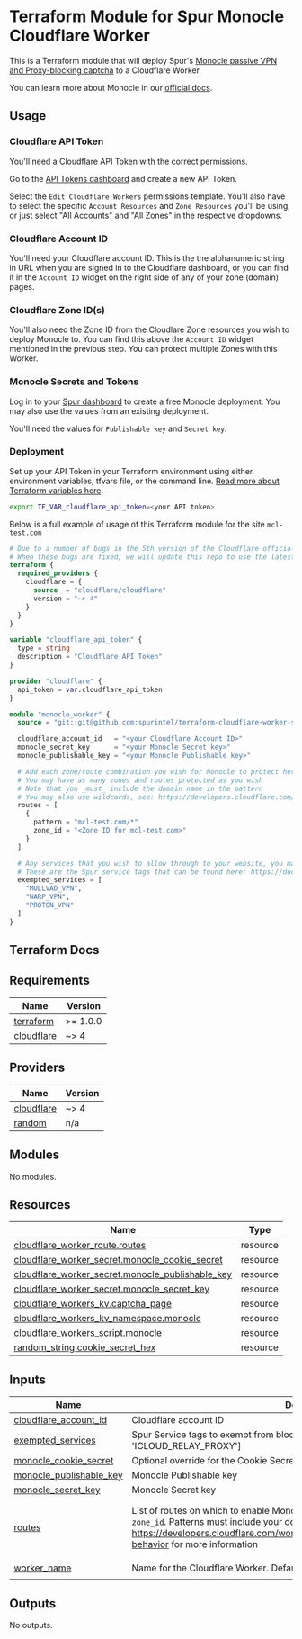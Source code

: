 # Terraform Module for Spur Monocle Cloudflare Worker

This is a Terraform module that will deploy Spur's [Monocle passive VPN and Proxy-blocking captcha](https://spur.us/monocle/) to a Cloudflare Worker.

You can learn more about Monocle in our [official docs](https://docs.spur.us/monocle).

## Usage

### Cloudflare API Token

You'll need a Cloudflare API Token with the correct permissions.

Go to the [API Tokens dashboard](https://dash.cloudflare.com/profile/api-tokens) and create a new API Token.

Select the `Edit Cloudflare Workers` permissions template. You'll also have to select the specific `Account Resources` and `Zone Resources` you'll be using, or just select "All Accounts" and "All Zones" in the respective dropdowns.

### Cloudflare Account ID

You'll need your Cloudflare account ID. This is the the alphanumeric string in URL when you are signed in to the Cloudflare dashboard, or you can find it in the `Account ID` widget on the right side of any of your zone (domain) pages.

### Cloudflare Zone ID(s)

You'll also need the Zone ID from the Cloudlare Zone resources you wish to deploy Monocle to. You can find this above the `Account ID` widget mentioned in the previous step. You can protect multiple Zones with this Worker.

### Monocle Secrets and Tokens

Log in to your [Spur dashboard](https://app.spur.us/monocle) to create a free Monocle deployment. You may also use the values from an existing deployment.

You'll need the values for `Publishable key` and `Secret key`.

### Deployment

Set up your API Token in your Terraform environment using either environment variables, tfvars file, or the command line. [Read more about Terraform variables here](https://developer.hashicorp.com/terraform/language/values/variables#assigning-values-to-root-module-variables).

```bash
export TF_VAR_cloudflare_api_token=<your API token>
```

Below is a full example of usage of this Terraform module for the site `mcl-test.com`

```terraform
# Due to a number of bugs in the 5th version of the Cloudflare official provider, you must use the 4th version for now.
# When these bugs are fixed, we will update this repo to use the latest version of the provider.
terraform {
  required_providers {
    cloudflare = {
      source  = "cloudflare/cloudflare"
      version = "~> 4"
    }
  }
}

variable "cloudflare_api_token" {
  type = string
  description = "Cloudflare API Token"
}

provider "cloudflare" {
  api_token = var.cloudflare_api_token
}

module "monocle_worker" {
  source = "git::git@github.com:spurintel/terraform-cloudflare-worker-spur-monocle"

  cloudflare_account_id   = "<your Cloudflare Account ID>"
  monocle_secret_key      = "<your Monocle Secret key>"
  monocle_publishable_key = "<your Monocle Publishable key>"

  # Add each zone/route combination you wish for Monocle to protect here
  # You may have as many zones and routes protected as you wish
  # Note that you _must_ include the domain name in the pattern
  # You may also use wildcards, see: https://developers.cloudflare.com/workers/configuration/routing/routes/#matching-behavior
  routes = [
    {
      pattern = "mcl-test.com/*"
      zone_id = "<Zone ID for mcl-test.com>"
    }
  ]

  # Any services that you wish to allow through to your website, you may define them here
  # These are the Spur service tags that can be found here: https://docs.spur.us/service-tags
  exempted_services = [
    "MULLVAD_VPN",
    "WARP_VPN",
    "PROTON_VPN"
  ]
}
```

## Terraform Docs

<!-- BEGIN_TF_DOCS -->
## Requirements

| Name | Version |
|------|---------|
| <a name="requirement_terraform"></a> [terraform](#requirement\_terraform) | >= 1.0.0 |
| <a name="requirement_cloudflare"></a> [cloudflare](#requirement\_cloudflare) | ~> 4 |

## Providers

| Name | Version |
|------|---------|
| <a name="provider_cloudflare"></a> [cloudflare](#provider\_cloudflare) | ~> 4 |
| <a name="provider_random"></a> [random](#provider\_random) | n/a |

## Modules

No modules.

## Resources

| Name | Type |
|------|------|
| [cloudflare_worker_route.routes](https://registry.terraform.io/providers/cloudflare/cloudflare/latest/docs/resources/worker_route) | resource |
| [cloudflare_worker_secret.monocle_cookie_secret](https://registry.terraform.io/providers/cloudflare/cloudflare/latest/docs/resources/worker_secret) | resource |
| [cloudflare_worker_secret.monocle_publishable_key](https://registry.terraform.io/providers/cloudflare/cloudflare/latest/docs/resources/worker_secret) | resource |
| [cloudflare_worker_secret.monocle_secret_key](https://registry.terraform.io/providers/cloudflare/cloudflare/latest/docs/resources/worker_secret) | resource |
| [cloudflare_workers_kv.captcha_page](https://registry.terraform.io/providers/cloudflare/cloudflare/latest/docs/resources/workers_kv) | resource |
| [cloudflare_workers_kv_namespace.monocle](https://registry.terraform.io/providers/cloudflare/cloudflare/latest/docs/resources/workers_kv_namespace) | resource |
| [cloudflare_workers_script.monocle](https://registry.terraform.io/providers/cloudflare/cloudflare/latest/docs/resources/workers_script) | resource |
| [random_string.cookie_secret_hex](https://registry.terraform.io/providers/hashicorp/random/latest/docs/resources/string) | resource |

## Inputs

| Name | Description | Type | Default | Required |
|------|-------------|------|---------|:--------:|
| <a name="input_cloudflare_account_id"></a> [cloudflare\_account\_id](#input\_cloudflare\_account\_id) | Cloudflare account ID | `string` | n/a | yes |
| <a name="input_exempted_services"></a> [exempted\_services](#input\_exempted\_services) | Spur Service tags to exempt from blocking, e.g.: ['WARP\_VPN', 'ICLOUD\_RELAY\_PROXY'] | `list(string)` | `[]` | no |
| <a name="input_monocle_cookie_secret"></a> [monocle\_cookie\_secret](#input\_monocle\_cookie\_secret) | Optional override for the Cookie Secret. If empty, it defaults to a random hex string | `string` | `null` | no |
| <a name="input_monocle_publishable_key"></a> [monocle\_publishable\_key](#input\_monocle\_publishable\_key) | Monocle Publishable key | `string` | n/a | yes |
| <a name="input_monocle_secret_key"></a> [monocle\_secret\_key](#input\_monocle\_secret\_key) | Monocle Secret key | `string` | n/a | yes |
| <a name="input_routes"></a> [routes](#input\_routes) | List of routes on which to enable Monocle. Each item's properties are `pattern` and `zone_id`. Patterns must include your domain, e.g.: `example.com/*`. See https://developers.cloudflare.com/workers/configuration/routing/routes/#matching-behavior for more information | <pre>list(object({<br/>    pattern = string<br/>    zone_id = string<br/>  }))</pre> | n/a | yes |
| <a name="input_worker_name"></a> [worker\_name](#input\_worker\_name) | Name for the Cloudflare Worker. Defaults to `spur-monocle` | `string` | `"spur-monocle"` | no |

## Outputs

No outputs.
<!-- END_TF_DOCS -->